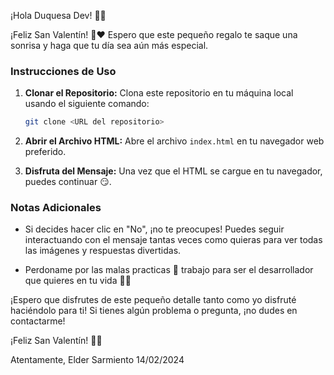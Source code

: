 ¡Hola Duquesa Dev! 👑💖

¡Feliz San Valentín! 🌹❤️ Espero que este pequeño regalo te saque una sonrisa y haga que tu día sea aún más especial.

### Instrucciones de Uso

1. **Clonar el Repositorio:**
   Clona este repositorio en tu máquina local usando el siguiente comando:

   ```bash
   git clone <URL del repositorio>
   ```

2. **Abrir el Archivo HTML:**
   Abre el archivo `index.html` en tu navegador web preferido.

3. **Disfruta del Mensaje:**
   Una vez que el HTML se cargue en tu navegador, puedes continuar 😏.

### Notas Adicionales

- Si decides hacer clic en "No", ¡no te preocupes! Puedes seguir interactuando con el mensaje tantas veces como quieras para ver todas las imágenes y respuestas divertidas.

- Perdoname por las malas practicas 🙈 trabajo para ser el desarrollador que quieres en tu vida 🦸‍♂️

¡Espero que disfrutes de este pequeño detalle tanto como yo disfruté haciéndolo para ti! Si tienes algún problema o pregunta, ¡no dudes en contactarme!

¡Feliz San Valentín! 🥰✨

Atentamente,
Elder Sarmiento
14/02/2024